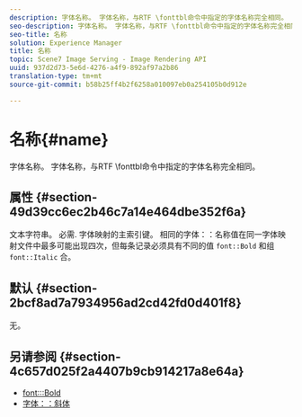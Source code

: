 ```yaml
---
description: 字体名称。 字体名称，与RTF \fonttbl命令中指定的字体名称完全相同。
seo-description: 字体名称。 字体名称，与RTF \fonttbl命令中指定的字体名称完全相同。
seo-title: 名称
solution: Experience Manager
title: 名称
topic: Scene7 Image Serving - Image Rendering API
uuid: 937d2d73-5e6d-4276-a4f9-892af97a2b86
translation-type: tm+mt
source-git-commit: b58b25ff4b2f6258a010097eb0a254105b0d912e

---
```



# 名称{#name}

字体名称。 字体名称，与RTF \fonttbl命令中指定的字体名称完全相同。

## 属性 {#section-49d39cc6ec2b46c7a14e464dbe352f6a}

文本字符串。 必需. 字体映射的主索引键。 相同的字体：：名称值在同一字体映射文件中最多可能出现四次，但每条记录必须具有不同的值 `font::Bold` 和组 `font::Italic` 合。

## 默认 {#section-2bcf8ad7a7934956ad2cd42fd0d401f8}

无。

## 另请参阅 {#section-4c657d025f2a4407b9cb914217a8e64a}

* [font:::Bold](r-bold-font.md#reference_F7B017EF67574A29ABFC3954AB64159C)
* [字体：：斜体](r-italic-font.md#reference_DC04A532B34A41AF81B0B9644ACFAAD6)
